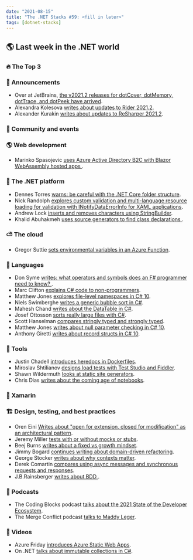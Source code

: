 ```yaml
---
date: "2021-08-15"
title: "The .NET Stacks #59: <fill in later>"
tags: [dotnet-stacks]
---
```


## 🌎 Last week in the .NET world

### 🔥 The Top 3

### 📢 Announcements

- Over at JetBrains, [the v2021.2 releases for dotCover, dotMemory, dotTrace, and dotPeek have arrived](https://blog.jetbrains.com/dotnet/2021/08/03/dotcover-dotmemory-dottrace-dotpeek-2021-2/).
- Alexandra Kolesova [writes about updates to Rider 2021.2](https://blog.jetbrains.com/dotnet/2021/08/03/rider-2021-2-released/).
- Alexander Kurakin [writes about updates to ReSharper 2021.2](https://blog.jetbrains.com/dotnet/2021/08/03/resharper-2021-2-release/).

### 📅 Community and events


### 🌎 Web development

- Marinko Spasojevic [uses Azure Active Directory B2C with Blazor WebAssembly hosted apps
](https://code-maze.com/azure-active-directory-b2c-with-blazor-webassembly-hosted-apps/).

### 🥅 The .NET platform

- Dennes Torres [warns: be careful with the .NET Core folder structure](https://www.red-gate.com/simple-talk/blogs/careful-net-core-folder-structure/).
- Nick Randolph [explores custom validation and multi-language resource loading for validation with INotifyDataErrorInfo for XAML applications](https://nicksnettravels.builttoroam.com/custom-validation/).
- Andrew Lock [inserts and removes characters using StringBuilder](https://andrewlock.net/a-deep-dive-on-stringbuilder-part-4-inserting-and-removing-characters/).
- Khalid Abuhakmeh [uses source generators to find class declarations
](https://khalidabuhakmeh.com/dotnet-source-generators-finding-class-declarations).

### ⛅ The cloud

- Gregor Suttie [sets environmental variables in an Azure Function](https://gregorsuttie.com/2021/08/05/how-to-set-environment-variables-for-use-with-an-azure-function/).

### 📔 Languages

- Don Syme [writes: what operators and symbols does an F# programmer need to know?
](https://github.com/dsyme/fsharp-presentations/blob/master/design-notes/on-teaching-operators.md).
- Marc Clifton [explains C# code to non-programmers](https://www.codeproject.com/Articles/5309402/Explaining-Csharp-Code-to-Non-Programmers).
- Matthew Jones [explores file-level namespaces in C# 10](https://exceptionnotfound.net/csharp-10-features-file-level-namespaces/).
- Niels Swimberghe [writes a generic bubble sort in C#](https://swimburger.net/blog/dotnet/generic-bubble-sort-in-csharp-dotnet).
- Mahesh Chand [writes about the DataTable in C#](https://www.c-sharpcorner.com/UploadFile/mahesh/datatable-in-C-Sharp/).
- Josef Ottosson [sorts really large files with C#](https://josef.codes/sorting-really-large-files-with-c-sharp/).
- Scott Hanselman [compares stringly typed and strongly typed](https://www.hanselman.com/blog/stringly-typed-vs-strongly-typed).
- Matthew Jones [writes about null parameter checking in C# 10](https://exceptionnotfound.net/bite-size-csharp-10-null-parameter-checking/).
- Anthony Giretti [writes about record structs in C# 10](https://anthonygiretti.com/2021/08/03/introducing-c-10-record-struct/).

### 🔧 Tools

- Justin Chadell [introduces heredocs in Dockerfiles](https://www.docker.com/blog/introduction-to-heredocs-in-dockerfiles/).
- Miroslav Shtilianov [designs load tests with Test Studio and Fiddler](https://www.telerik.com/blogs/designing-load-tests-test-studio-fiddler-6-easy-steps).
- Shawn Wildermuth [looks at static site generators](https://wildermuth.com/2021/08/03/Dipping-My-Toe-into-Static-Website-Generators/).
- Chris Dias [writes about the coming age of notebooks](https://code.visualstudio.com/blogs/2021/08/05/notebooks).

### 📱 Xamarin


### 🏗 Design, testing, and best practices

- Oren Eini [Writes about "open for extension, closed for modification" as an architectural pattern](https://ayende.com/blog/194369-B/open-for-extension-closed-for-modification-as-an-architectural-pattern?Key=f1781074-3cc9-42f2-9982-b84860904968).
- Jeremy Miller [tests with or without mocks or stubs](https://jeremydmiller.com/2021/08/04/testing-effectively-with-or-without-mocks-or-stubs/).
- Beej Burns [writes about a fixed vs growth mindset](https://completedeveloperpodcast.com/fixed-vs-growth-mindset/).
- Jimmy Bogard [continues writing about domain-driven refactoring](https://jimmybogard.com/domain-driven-refactoring-defactoring-and-pushing-behavior-down/).
- George Stocker [writes about why contexts matter](https://georgestocker.com/2021/08/06/why-contexts-matter/).
- Derek Comartin [compares using async messages and synchronous requests and responses](https://codeopinion.com/synchronous-vs-messaging-when-to-use-which/).
- J.B.Rainsberger [writes about BDD ](https://specflow.org/bdd/bdd-before-you-begin-part-1-2/).

### 🎤 Podcasts

- The Coding Blocks podcast [talks about the 2021 State of the Developer Ecosystem](https://www.codingblocks.net/podcast/2021-state-of-the-developer-ecosystem/).
- The Merge Conflict podcast [talks to Maddy Leger](https://www.mergeconflict.fm/265).

### 🎥 Videos

- Azure Friday [introduces Azure Static Web Apps](https://channel9.msdn.com/Shows/Azure-Friday/Getting-started-with-Azure-Static-Web-Apps).
- On .NET [talks about immutable collections in C#](https://channel9.msdn.com/Shows/On-NET/C-Highlights-Immutable-Collections).

